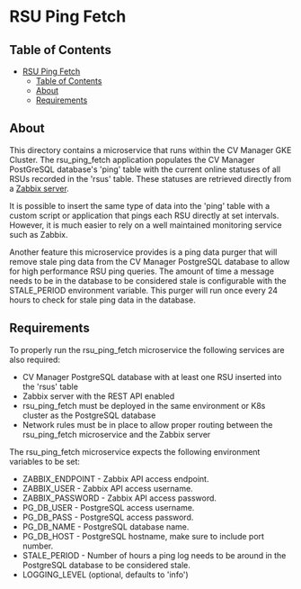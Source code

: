 # RSU Ping Fetch

## Table of Contents

- [RSU Ping Fetch](#rsu-ping-fetch)
  - [Table of Contents](#table-of-contents)
  - [About ](#about-)
  - [Requirements ](#requirements-)

## About <a name = "about"></a>

This directory contains a microservice that runs within the CV Manager GKE Cluster. The rsu_ping_fetch application populates the CV Manager PostGreSQL database's 'ping' table with the current online statuses of all RSUs recorded in the 'rsus' table. These statuses are retrieved directly from a [Zabbix server](https://www.zabbix.com/).

It is possible to insert the same type of data into the 'ping' table with a custom script or application that pings each RSU directly at set intervals. However, it is much easier to rely on a well maintained monitoring service such as Zabbix.

Another feature this microservice provides is a ping data purger that will remove stale ping data from the CV Manager PostgreSQL database to allow for high performance RSU ping queries. The amount of time a message needs to be in the database to be considered stale is configurable with the STALE_PERIOD environment variable. This purger will run once every 24 hours to check for stale ping data in the database.

## Requirements <a name = "requirements"></a>

To properly run the rsu_ping_fetch microservice the following services are also required:

- CV Manager PostgreSQL database with at least one RSU inserted into the 'rsus' table
- Zabbix server with the REST API enabled
- rsu_ping_fetch must be deployed in the same environment or K8s cluster as the PostgreSQL database
- Network rules must be in place to allow proper routing between the rsu_ping_fetch microservice and the Zabbix server

The rsu_ping_fetch microservice expects the following environment variables to be set:

- ZABBIX_ENDPOINT - Zabbix API access endpoint.
- ZABBIX_USER - Zabbix API access username.
- ZABBIX_PASSWORD - Zabbix API access password.
- PG_DB_USER - PostgreSQL access username.
- PG_DB_PASS - PostgreSQL access password.
- PG_DB_NAME - PostgreSQL database name.
- PG_DB_HOST - PostgreSQL hostname, make sure to include port number.
- STALE_PERIOD - Number of hours a ping log needs to be around in the PostgreSQL database to be considered stale.
- LOGGING_LEVEL (optional, defaults to 'info')
